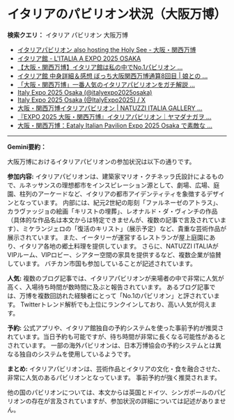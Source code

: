 # イタリアのパビリオン状況（大阪万博）

**検索クエリ：** イタリア パビリオン 大阪万博

- [イタリアパビリオン also hosting the Holy See - 大阪・関西万博](https://www.expo2025.or.jp/official-participant/italy/)
- [イタリア館 - L'ITALIA A EXPO 2025 OSAKA](https://www.italyexpo2025osaka.it/ja/itariaguan)
- [【大阪・関西万博】イタリア館は私の中でNo.1パビリオン ...](https://yukonosuke.com/entry/osaka_banpaku_italy)
- [イタリア館 中身詳細＆感想 ぼっち大阪関西万博通算8回目 | 娘との ...](https://ameblo.jp/wakochi0316/entry-12905719318.html)
- [「大阪・関西万博」一番人気のイタリアパビリオンをガチ解説 ...](https://lovewalker.jp/elem/000/004/268/4268276/)
- [Italy Expo 2025 Osaka (@italyexpo2025osaka)](https://www.instagram.com/italyexpo2025osaka/?hl=ja)
- [Italy Expo 2025 Osaka (@ItalyExpo2025) / X](https://x.com/italyexpo2025?lang=ja)
- [大阪・関西万博イタリアパビリオン | NATUZZI ITALIA GALLERY ...](https://www.natuzzi-italia.jp/topics/%E5%A4%A7%E9%98%AA%E3%83%BB%E9%96%A2%E8%A5%BF%E4%B8%87%E5%8D%9A%E3%82%A4%E3%82%BF%E3%83%AA%E3%82%A2%E3%83%91%E3%83%93%E3%83%AA%E3%82%AA%E3%83%B3/)
- [『EXPO 2025 大阪・関西万博』イタリアパビリオン｜ヤマダナガヲ ...](https://note.com/yamada_tourist/n/n8e18f9e7de68)
- [大阪・関西万博：Eataly Italian Pavilion Expo 2025 Osaka で素敵な ...](https://eataly.co.jp/blogs/news/2025041002)


---

**Gemini要約：**

大阪万博におけるイタリアパビリオンの参加状況は以下の通りです。

**参加内容:** イタリアパビリオンは、建築家マリオ・クチネッラ氏設計によるもので、ルネッサンスの理想都市をインスピレーション源として、劇場、広場、庭園、柱列のアーケードなど、イタリアの都市アイデンティティを象徴するデザインとなっています。  内部には、紀元2世紀の彫刻「ファルネーゼのアトラス」、カラヴァッジョの絵画「キリストの埋葬」、レオナルド・ダ・ヴィンチの作品（具体的な作品名は本文からは特定できませんが、複数の記事で言及されています）、ミケランジェロの「復活のキリスト」（展示予定）など、貴重な芸術作品が展示されています。  また、イータリーが運営するレストランが屋上庭園にあり、イタリア各地の郷土料理を提供しています。  さらに、NATUZZI ITALIAがVIPルーム、VIPロビー、シアター空間の家具を提供するなど、複数企業が協賛しています。  バチカン市国も参加していることが記述されています。

**人気:**  複数のブログ記事では、イタリアパビリオンが来場者の中で非常に人気が高く、入場待ち時間が数時間に及ぶと報告されています。  あるブログ記事では、万博を複数回訪れた経験者にとって「No.1のパビリオン」と評されています。  Twitterトレンド解析でも上位にランクインしており、高い人気が伺えます。

**予約:**  公式アプリや、イタリア館独自の予約システムを使った事前予約が推奨されています。当日予約も可能ですが、待ち時間が非常に長くなる可能性があるとされています。  一部の海外パビリオンは、日本万博協会の予約システムとは異なる独自のシステムを使用しているようです。

**まとめ:** イタリアパビリオンは、芸術作品とイタリアの文化・食を融合させた、非常に人気のあるパビリオンとなっています。 事前予約が強く推奨されます。


他の国のパビリオンについては、本文からは英国とドイツ、シンガポールのパビリオンの存在が言及されていますが、参加状況の詳細については記述がありません。

